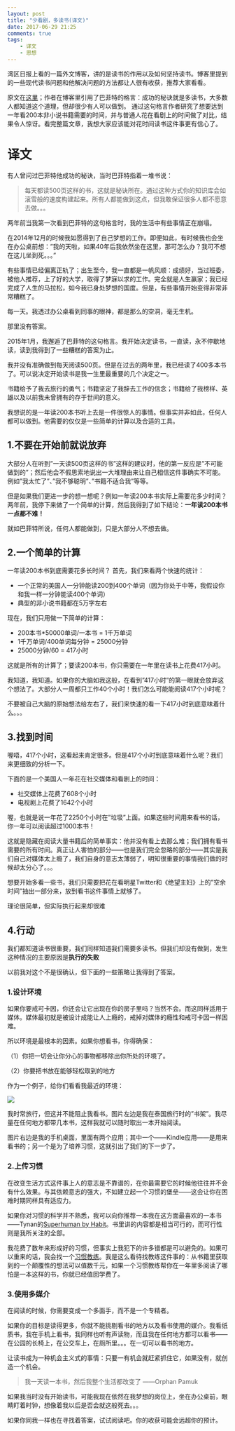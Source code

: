 ```yaml
---
layout: post
title: "少看剧，多读书(译文)"
date: 2017-06-29 21:25
comments: true
tags:
	- 译文
	- 思想
---
```


湾区日报上看的一篇外文博客，讲的是读书的作用以及如何坚持读书。博客里提到的一些现代读书问题和他解决问题的方法都让人很有收获，推荐大家看看。

原文在[这里](https://qz.com/895101/in-the-time-you-spend-on-social-media-each-year-you-could-read-200-books/)；作者在博客里引用了巴菲特的格言：成功的秘诀就是多读书，大多数人都知道这个道理，但却很少有人可以做到。
通过这句格言作者研究了想要达到一年看200本非小说书籍需要的时间，并与普通人花在看剧上的时间做了对比，结果令人惊讶。看完整篇文章，我想大家应该能对花时间读书这件事更有信心了。
<!-- more -->

# 译文
有人曾问过巴菲特他成功的秘诀，当时巴菲特指着一堆书说：

> 每天都读500页这样的书，这就是秘诀所在。通过这种方式你的知识库会如滚雪般的速度构建起来。所有人都能做到这点，但我敢保证很多人都不愿意去做。。。

两年前当我第一次看到巴菲特的这句格言时，我的生活中有些事情正在崩塌。

在2014年12月的时候我如愿得到了自己梦想的工作。即便如此，有时候我也会坐在办公桌前想：”我的天啦，如果40年后我依然坐在这里，那可怎么办？我可不想在这儿坐到死。。。”

有些事情已经偏离正轨了；出生至今，我一直都是一帆风顺：成绩好，当过班委，被他人推荐，上了好的大学，取得了梦寐以求的工作。完全就是人生赢家；我已经完成了人生的马拉松，如今我已身处梦想的国度。但是，有些事情开始变得非常非常糟糕了。

每一天。我透过办公桌看到同事的眼神，都是那么的空洞，毫无生机。

那里没有答案。

2015年1月，我邂逅了巴菲特的这句格言。我开始决定读书，一直读，永不停歇地读，读到我得到了一些糟糕的答案为止。

我并没有准确做到每天阅读500页。但是在过去的两年里，我已经读了400多本书了。可以说决定开始读书是我一生里最重要的几个决定之一。

书籍给予了我去旅行的勇气；书籍坚定了我辞去工作的信念；书籍给了我榜样、英雄以及以前我未曾拥有的存于世间的意义。

我想说的是一年读200本书听上去是一件很惊人的事情。但事实并非如此，任何人都可以做到。他需要的仅仅是一些简单的计算以及合适的工具。
## 1.不要在开始前就说放弃
大部分人在听到”一天读500页这样的书”这样的建议时，他的第一反应是”不可能做到的”；然后他会不假思索地说出一大堆理由来让自己相信这件事确实不可能。例如”我太忙了”、”我不够聪明”、”书籍不适合我”等等。

但是如果我们更进一步的想一想呢？例如一年读200本书实际上需要花多少时间？两年前，我停下来做了一个简单的计算，然后我得到了如下结论：**一年读200本书一点都不难！**

就如巴菲特所说，任何人都能做到，只是大部分人不想去做。
## 2.一个简单的计算
一年读200本书到底需要花多长时间？
首先，我们来看两个快速的统计：

* 一个正常的美国人一分钟能读200到400个单词（因为你处于中等，我假设你和我一样一分钟能读400个单词）
* 典型的非小说书籍都在5万字左右

现在，我们只用做一下简单的计算：

* 200本书*50000单词/一本书 = 1千万单词
* 1千万单词/400单词每分钟 = 25000分钟
* 25000分钟/60 = 417小时

这就是所有的计算了；要读200本书，你只需要在一年里在读书上花费417小时。

我知道，我知道。如果你的大脑如我这般，在看到”417小时”的第一眼就会放弃这个想法了。大部分人一周都只工作40个小时！我们怎么可能能阅读417个小时呢？

不要被自己大脑的原始想法给左右了，我们来快速的看一下417小时到底意味着什么。。。


## 3.找到时间
喔唔，417个小时，这看起来肯定很多。但是417个小时到底意味着什么呢？我们来更细致的分析一下。

下面的是一个美国人一年花在社交媒体和看剧上的时间：

* 社交媒体上花费了608个小时
* 电视剧上花费了1642个小时

喔，也就是说一年花了2250个小时在”垃圾”上面。如果这些时间用来看书的话，你一年可以阅读超过1000本书！

这就是隐藏在阅读大量书籍后的简单事实：他并没有看上去那么难；我们拥有看书需要的所有时间。真正让人害怕的部分——也是我们完全忽略的部分——其实是我们自己对媒体太上瘾了，我们自身的意志太薄弱了，明知很重要的事情我们做的时候却太分心了。。。

想要开始多看一些书，我们只需要把花在看明星Twitter和《绝望主妇》上的”空余时间”抽出一部分来，放到看书这件事情上就够了。

理论很简单，但实际执行起来却很难

## 4.行动
我们都知道读书很重要，我们同样知道我们需要多读书。但我们却没有做到，发生这种情况的主要原因是**执行的失败**

以前我对这个不是很确认，但下面的一些策略让我得到了答案。
### 1.设计环境
如果你要戒可卡因，你还会让它出现在你的房子里吗？当然不会。而这同样适用于媒体。媒体最初就是被设计成能让人上瘾的，戒掉对媒体的瘾性和戒可卡因一样困难。

所以环境是最根本的因素。如果你想看书，你得确保：

（1）你把一切会让你分心的事物都移除出你所处的环境了。

（2）你要把书放在能够轻松取到的地方

作为一个例子，给你们看看我最近的环境：

![](/blogImg/authors-library.jpg)

我时常旅行，但这并不能阻止我看书。图片左边是我在泰国旅行时的”书架”。我尽量在任何地方都带几本书，这样我就可以随时取出一本开始阅读。

图片右边是我的手机桌面，里面有两个应用；其中一个——Kindle应用——是用来看书的；另一个是为了培养习惯，这就引出了我们的下一步了。
### 2.上传习惯
在改变生活方式这件事上人的意志是不靠谱的，在你最需要它的时候他往往并不会有什么效果。与其依赖意志的强大，不如建立起一个习惯的堡垒——这会让你在困难时期同样具有适应力。

如果你对习惯的科学并不熟悉，我可以向你推荐一本我在这方面最喜欢的一本书——Tynan的[Superhuman by Habit](https://www.amazon.com/Superhuman-Habit-Becoming-Possible-Yourself/dp/1503295591/ref=as_li_ss_tl?ie=UTF8&qid=1483710380&sr=8-1&keywords=superhuman+by+habit&linkCode=sl1&tag=mmeditations-20&linkId=a822f9eafeab1df0c77197741e9ce0a8)。书里讲的内容都是相当可行的，而可行性则是我所关注的全部。

我花费了数年来形成好的习惯，但事实上我犯下的许多错都是可以避免的。如果可以重来的话，我会找一个[习惯教练](https://www.coach.me/?ref=kvAdO)。我是这么看待找教练这件事的：从书籍里获取到的一个颠覆性的想法可以值数千元，如果一个习惯教练帮你在一年里多阅读了哪怕是一本这样的书，你就已经值回学费了。
### 3.使用多媒介
在阅读的时候，你需要变成一个多面手，而不是一个专精者。

如果你的目标是读得更多，你就不能挑剔看书的地方以及看书使用的媒介。我看纸质书，我在手机上看书，我同样也听有声读物，而且我在任何地方都可以看书——在公园的长椅上，在公交车上，在厕所里。。。在一切可以看书的地方。

让读书成为一种机会主义式的事情：只要一有机会就赶紧抓住它，如果没有，就创造一个机会。

> 我一天读一本书，然后我整个生活都改变了
> ——Orphan Pamuk

如果我当时没有开始读书，可能我现在依然在我梦想的岗位上，坐在办公桌前，眼睛盯着时钟，想像着我以后是否会就这般死去。。。

如果你同我一样也在寻找着答案，试试阅读吧。你的收获可能会远超你的预计。
